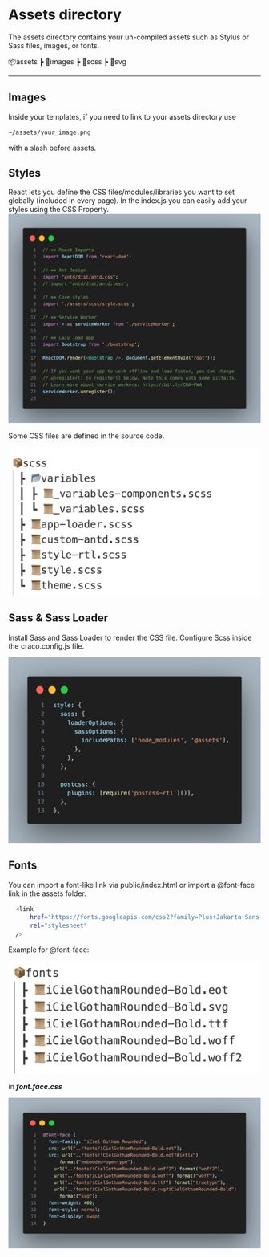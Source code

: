 # Assets directory

The assets directory contains your un-compiled assets such as Stylus or Sass files, images, or fonts.

📦assets
 ┣ 📂images
 ┣ 📂scss
 ┣ 📂svg
___

## Images
Inside your templates, if you need to link to your assets directory use 

```bash
~/assets/your_image.png
``` 
with a slash before assets.


## Styles
React lets you define the CSS files/modules/libraries you want to set globally (included in every page). In the index.js you can easily add your styles using the CSS Property.
![Import CSS](/assets/images/css.png)

Some CSS files are defined in the source code.

![CSS Structural](/assets/images/css-structural.png)

## Sass & Sass Loader
Install Sass and Sass Loader to render the CSS file.
Configure Scss inside the craco.config.js file.

![Sass Loader](/assets/images/sass.png)

## Fonts
You can import a font-like link via public/index.html or import a @font-face link in the assets folder.

```bash
  <link
      href="https://fonts.googleapis.com/css2?family=Plus+Jakarta+Sans:wght@400;500;600;700&display=swap"
      rel="stylesheet"
  />
```

Example for @font-face:

![Font Structural](/assets/images/font-structural.png)

in ***font.face.css***

![Fonts](/assets/images/font-face.png)